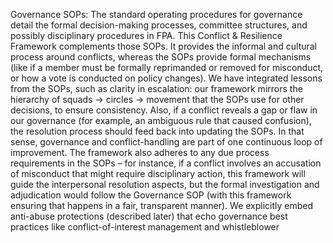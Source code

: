 Governance SOPs: The standard operating procedures for governance detail the formal decision-making processes, committee structures, and possibly disciplinary procedures in FPA. This Conflict & Resilience Framework complements those SOPs. It provides the informal and cultural process around conflicts, whereas the SOPs provide formal mechanisms (like if a member must be formally reprimanded or removed for misconduct, or how a vote is conducted on policy changes). We have integrated lessons from the SOPs, such as clarity in escalation: our framework mirrors the hierarchy of squads -> circles -> movement that the SOPs use for other decisions, to ensure consistency. Also, if a conflict reveals a gap or flaw in our governance (for example, an ambiguous rule that caused confusion), the resolution process should feed back into updating the SOPs. In that sense, governance and conflict-handling are part of one continuous loop of improvement. The framework also adheres to any due process requirements in the SOPs – for instance, if a conflict involves an accusation of misconduct that might require disciplinary action, this framework will guide the interpersonal resolution aspects, but the formal investigation and adjudication would follow the Governance SOP (with this framework ensuring that happens in a fair, transparent manner). We explicitly embed anti-abuse protections (described later) that echo governance best practices like conflict-of-interest management and whistleblower